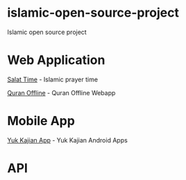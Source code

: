 # islamic-open-source-project
Islamic open source project



# Web Application
<a href="https://github.com/widatama/salat-time">Salat Time</a> - Islamic prayer time 

<a href="https://github.com/mazipan-quran-offline">Quran Offline</a> - Quran Offline Webapp



# Mobile App
<a href="https://github.com/mazipan-quran-offline">Yuk Kajian App</a> - Yuk Kajian Android Apps




# API
  

